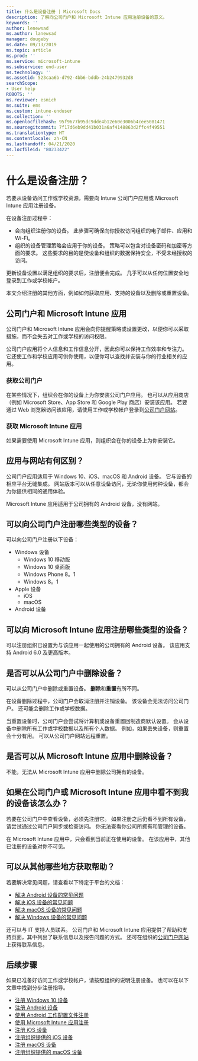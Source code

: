 ```yaml
---
title: 什么是设备注册 | Microsoft Docs
description: 了解向公司门户和 Microsoft Intune 应用注册设备的意义。
keywords: ''
author: lenewsad
ms.author: lanewsad
manager: dougeby
ms.date: 09/13/2019
ms.topic: article
ms.prod: ''
ms.service: microsoft-intune
ms.subservice: end-user
ms.technology: ''
ms.assetid: 523caa6b-d792-4bb6-bddb-24b2479932d8
searchScope:
- User help
ROBOTS: ''
ms.reviewer: esmich
ms.suite: ems
ms.custom: intune-enduser
ms.collection: ''
ms.openlocfilehash: 95f9677b95dc9dde4b12e60e3006b4cee5081471
ms.sourcegitcommit: 7f17d6eb9dd41b031a6af4148863d2ffc4f49551
ms.translationtype: HT
ms.contentlocale: zh-CN
ms.lasthandoff: 04/21/2020
ms.locfileid: "80233422"
---
```

# <a name="what-is-device-enrollment"></a>什么是设备注册？
若要从设备访问工作或学校资源，需要向 Intune 公司门户应用或 Microsoft Intune 应用注册设备。 

在设备注册过程中：

* 会向组织注册你的设备。 此步骤可确保向你授权访问组织的电子邮件、应用和 Wi-Fi。 
* 组织的设备管理策略会应用于你的设备。 策略可以包含对设备密码和加密等方面的要求。 这些要求的目的是使设备和组织的数据保持安全，不受未经授权的访问。

更新设备设置以满足组织的要求后，注册便会完成。 几乎可以从任何位置安全地登录到工作或学校帐户。  

本文介绍注册的其他方面，例如如何获取应用、支持的设备以及删除或重置设备。  

## <a name="company-portal-and-microsoft-intune-app"></a>公司门户和 Microsoft Intune 应用

公司门户和 Microsoft Intune 应用会向你提醒策略或设置更改，以便你可以采取措施，而不会失去对工作或学校的访问权限。 

公司门户应用将个人信息和工作信息分开，因此你可以保持工作效率和专注力。 它还使工作和学校应用可供你使用，以便你可以查找并安装与你的行业相关的应用。  

### <a name="get-company-portal"></a>获取公司门户

在某些情况下，组织会在你的设备上为你安装公司门户应用。 也可以从应用商店（例如 Microsoft Store、App Store 和 Google Play 商店）安装该应用。 若要通过 Web 浏览器访问该应用，请使用工作或学校帐户登录到[公司门户网站](https://go.microsoft.com/fwlink/?linkid=2010980)。  

### <a name="get-microsoft-intune-app"></a>获取 Microsoft Intune 应用

如果需要使用 Microsoft Intune 应用，则组织会在你的设备上为你安装它。  

## <a name="whats-the-difference-between-the-apps-and-the-website"></a>应用与网站有何区别？
公司门户应用适用于 Windows 10、iOS、macOS 和 Android 设备。 它与设备的相应平台无缝集成。 网站版本可以从任意设备访问，无论你使用何种设备，都会为你提供相同的通用体验。 

Microsoft Intune 应用适用于公司拥有的 Android 设备，没有网站。  

## <a name="what-kind-of-devices-can-you-enroll-with-company-portal"></a>可以向公司门户注册哪些类型的设备？
可以向公司门户注册以下设备：  

- Windows 设备
  - Windows 10 移动版
  - Windows 10 桌面版
  - Windows Phone 8。1
  - Windows 8。1
- Apple 设备
    - iOS
    - macOS
- Android 设备


## <a name="what-kind-of-devices-can-you-enroll-with-the-microsoft-intune-app"></a>可以向 Microsoft Intune 应用注册哪些类型的设备？  
可以注册组织已设置为与该应用一起使用的公司拥有的 Android 设备。 该应用支持 Android 6.0 及更高版本。 

## <a name="can-you-remove-a-device-from-the-company-portal"></a>是否可以从公司门户中删除设备？
可以从公司门户中删除或重置设备。 **删除**和**重置**有所不同。

在设备删除过程中，公司门户会取消注册并注销设备。 该设备会无法访问公司门户。 还可能会删除工作或学校数据。 

当重置设备时，公司门户会尝试将计算机或设备重置回制造商默认设置。 会从设备中删除所有工作或学校数据以及所有个人数据。 例如，如果丢失设备，则重置会十分有用。 可以从公司门户网站远程重置。  

## <a name="can-you-remove-a-device-from-the-microsoft-intune-app"></a>是否可以从 Microsoft Intune 应用中删除设备？
不能，无法从 Microsoft Intune 应用中删除公司拥有的设备。  

## <a name="what-if-i-cant-see-my-device-in-the-company-portal-or-microsoft-intune-app"></a>如果在公司门户或 Microsoft Intune 应用中看不到我的设备该怎么办？
若要在公司门户中查看设备，必须先注册它。 如果注册之后仍看不到所有设备，请尝试通过公司门户同步或检查访问。 你无法查看你公司所拥有和管理的设备。

在 Microsoft Intune 应用中，只会看到当前正在使用的设备。 在该应用中，其他已注册的设备对你不可见。  

## <a name="where-else-can-i-go-for-help"></a>可以从其他哪些地方获取帮助？  
若要解决常见问题，请查看以下特定于平台的文档：  

- [解决 Android 设备的常见问题](check-compliance-on-your-device-android.md)  
- [解决 iOS 设备的常见问题](troubleshoot-your-device-ios.md)
- [解决 macOS 设备的常见问题](troubleshoot-your-device-macos.md)
- [解决 Windows 设备的常见问题](troubleshoot-your-device-windows.md)

还可以与 IT 支持人员联系。 公司门户和 Microsoft Intune 应用提供了帮助和支持页面，其中列出了联系信息以及报告问题的方式。 还可在组织的[公司门户网站](https://go.microsoft.com/fwlink/?linkid=2010980)上获得联系信息。  

## <a name="next-steps"></a>后续步骤  

如果已准备好访问工作或学校帐户，请按照组织的说明注册设备。 也可以在以下文章中找到分步注册指导。

* [注册 Windows 10 设备](enroll-windows-10-device.md)
* [注册 Android 设备](enroll-device-android-company-portal.md)
* [使用 Android 工作配置文件注册](enroll-device-android-work-profile.md)
* [使用 Microsoft Intune 应用注册](enroll-device-android-microsoft-intune-app.md)
* [注册 iOS 设备](enroll-your-device-in-intune-ios.md)
* [注册组织提供的 iOS 设备](enroll-your-device-dep-ios.md)
* [注册 macOS 设备](enroll-your-device-in-intune-macos-cp.md)
* [注册组织提供的 macOS 设备](enroll-company-device-macos.md)
